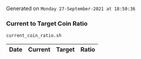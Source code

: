 Generated on `Monday 27-September-2021 at 18:50:36`

### Current to Target Coin Ratio
`current_coin_ratio.sh`

Date|Current|Target|Ratio
---|---|---|---
